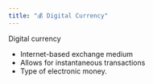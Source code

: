```yaml
---
title: "💰 Digital Currency"
--- 
```

Digital currency
- Internet-based exchange medium
- Allows for instantaneous transactions
- Type of electronic money. 
